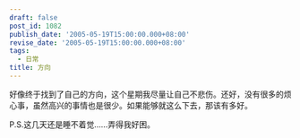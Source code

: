 ```yaml
---
draft: false
post_id: 1082
publish_date: '2005-05-19T15:00:00.000+08:00'
revise_date: '2005-05-19T15:00:00.000+08:00'
tags:
  - 日常
title: 方向
---
```


好像终于找到了自己的方向，这个星期我尽量让自己不悲伤。还好，没有很多的烦心事，虽然高兴的事情也是很少。如果能够就这么下去，那该有多好。

P.S.这几天还是睡不着觉……弄得我好困。
